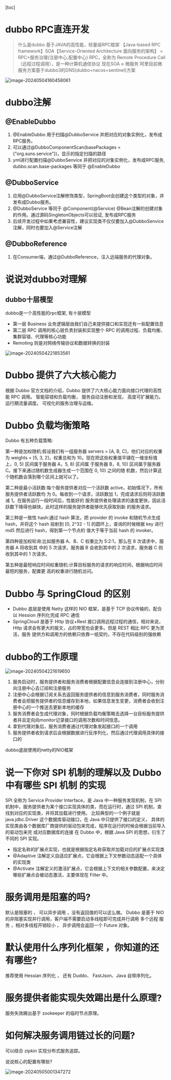 [toc]

# dubbo RPC直连开发

> 什么是dubbo
> 基于JAVA的高性能，轻量级RPC框架 【Java-based RPC framework】SOA【Service-Oriented Architecture 面向服务的架构】 = RPC+服务治理(注册中心,配置中心)
> RPC，全称为 Remote Procedure Call（远程过程调用），是一种计算机通信协议
> 现在SOA ≈ 微服务
> 阿里目前微服务方案基于dubbo3的DNS(dubbo+nacos+sentinel)方案

![image-20240504160458061](img/image-20240504160458061.png)

# dubbo注解

## @EnableDubbo

1. @EnableDubbo 用于扫描@DubboService 并把对应的对象实例化，发布成RPC服务。
2. 可以通过@DubboComponentScan(basePackages ={"org.suns.service”})，显示的指定扫描的路径
3. yml进行配置扫描@DubboSenvice 并把对应的对象实例化，发布成RPC服务, dubbo.scan.base-packages 等同于 @EnableDubbo

## @DubboService

1. 应用@DubboService注解修饰类型，SpringBoot会创建这个类型的对象，并发布成Dubbo服务。
2. @DubboService 等同于 @Component(@Service) @Bean注解的创建对象的作用。通过源码SingletonObjects可以验证, 发布成RPC服务
3. 后续开发过程中如果考虑兼容性，建议实现类不仅仅要加入@DubboSenvice注解，同时也要加入@Service注解

## @DubboReference

1. 在Consumer端，通过@DubboReference，注入远端服务的代理对象。

# 说说对dubbo对理解

## dubbo十层模型

dubbo是一个高性能的rpc框架, 有十层模型

- 第一层 Business 业务逻辑层由我们自己来提供接口和实现还有一些配置信息
- 第二层 RPC 调用的核心层负责封装和实现整个 RPC 的调用过程、负载均衡、集群容错、代理等核心功能
- Remoting 则是对网络传输协议和数据转换的封装

![image-20240504221853561](img/image-20240504221853561.png)

# Dubbo 提供了六大核心能力

根据 Dubbo 官方文档的介绍，Dubbo 提供了六大核心能力面向接口代理的高性能 RPC 调用。
智能容错和负载均衡，
服务自动注册和发现，
高度可扩展能力。
运行期流量调度。
可视化的服务治理与运维。

# Dubbo 负载均衡策略

Dubbo 有五种负载策略:

第一种是加权随机:假设我们有一组服务器 servers = [A, B, C]，他们对应的权重为 weights = [5, 3, 2]，权重总和为 10。现在把这些权重值平铺在一维坐标值上，0, 5) 区间属于服务器 A，5, 8) 区间属 于服务器 B，8, 10) 区间属于服务器 C。接下来通过随机数生成器生成一个范围在 0, 10) 之间的随 机数，然后计算这个随机数会落到哪个区间上就可以了。

第二种是最小活跃数:每个服务提供者对应一个活跃数 active，初始情况下，所有服务提供者活跃数均 为 0。每收到一个请求，活跃数加 1，完成请求后则将活跃数减 1。在服务运行一段时间后，性能好的 服务提供者处理请求的速度更快，因此活跃数下降得也越快，此时这样的服务提供者能够优先获取到新 的服务请求。

第三种是一致性 hash:通过 hash 算法，把 provider 的 invoke 和随机节点生成 hash，并将这个 hash 投射到 [0, 2^32 - 1] 的圆环上，查询的时候根据 key 进行 md5 然后进行 hash，得到第一个节点的 值大于等于当前 hash 的 invoker。

第四种是加权轮询:比如服务器 A、B、C 权重比为 5:2:1，那么在 8 次请求中，服务器 A 将收到其 中的 5 次请求，服务器 B 会收到其中的 2 次请求，服务器 C 则收到其中的 1 次请求。

第五种是最短响应时间权重随机:计算目标服务的请求的响应时间，根据响应时间最短的服务，配置更 高的权重进行随机访问。

# Dubbo 与 SpringCloud 的区别

- Dubbo 底层是使用 Netty 这样的 NIO 框架，是基于 TCP 协议传输的，配合以 Hession 序列化完成 RPC 通信
- SpringCloud 是基于 Http 协议+Rest 接口调用远程过程的通信，相对来说，Http 请求会有更大的报文，占的带宽也会更多。但是 REST 相比 RPC 更为灵活，服务 提供方和调用方的依赖只依靠一纸契约，不存在代码级别的强依赖

# dubbo的工作原理

![image-20240504221619650](img/image-20240504221619650.png)

1. 服务启动时，服务提供者和服务消费者根据配置信息会连接到注册中心，分别向注册中心去订阅和注册服务
2. 注册中心会根据订阅关系去返回服务提供者的信息到服务消费者，同时服务消费者会把服务提供者的信息缓存到本地，如果信息发生变更，消费者会收到注册中心的一个推送去更新本地的缓存
3. 服务消费者会生成代理对象，同时根据负载均衡策略去选择一台目标服务提供者并且定向向monitor记录接口的调用次数和时间信息。
4. 拿到代理对象后，服务消费者通过代理对象发起接口的一个调用
5. 服务提供者收到请求后会根据数据进行反序列化，然后通过代理调用具体的接口的

dubbo底层使用的netty的NIO框架

# 说一下你对 SPI 机制的理解以及 Dubbo 中有哪些 SPI 机制 的实现

SPI 全称为 Service Provider Interface，是 Java 中一种服务发现机制，在 SPI 机制中，服务提供者为某个接口实现具体的类，而在运行时，通过 SPI 机制，查找到对应的实现类，并将其加载进行使用。
比较典型的一个例子就是 java.jdbc.Driver 这个数据库驱动接口，在 Java 中只提供了接口的定义， 具体的实现类由各个数据库厂商提供的驱动包来完成，程序在运行的时候会根据当前导入的驱动包来完 成对应数据库的连接
 在 Dubbo 中，根据 Java SPI 的思想，衍生了不同的 SPI 实现。

- 指定名称的扩展点实现，也就是根据指定名称获取并加载对应的扩展点实现类
- @Adaptive 注解定义自适应扩展点，它会根据上下文参数动态适配一个具体的实现类
- @Activate 注解定义的激活扩展点，它会根据上下文的相关参数配置，来决定哪些扩展点会被动态激活，主要体现在 Filter 中。

# 服务调用是阻塞的吗? 

默认是阻塞的 ， 可以异步调用 ，没有返回值的可以这么做。
 Dubbo 是基于 NIO 的非阻塞实现并行调用，客户端不需要启动多线程即可完成并行调用 多个远程 服务 ，相对多线程开销较小 ， 异步调用会返回一个 Future 对象。

# 默认使用什么序列化框架 ，你知道的还有哪些?

推荐使用 Hessian 序列化 ， 还有 Duddo、 FastJson、Java 自带序列化。

# 服务提供者能实现失效踢出是什么原理?

服务失效踢出基于 zookeeper 的临时节点原理。

# 如何解决服务调用链过长的问题?

可以结合 zipkin 实现分布式服务追踪。

说说核心的配置有哪些?

![image-20240505001347272](img/image-20240505001347272.png)